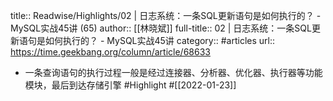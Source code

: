 title:: Readwise/Highlights/02  | 日志系统：一条SQL更新语句是如何执行的？ - MySQL实战45讲 (65)
author:: [[林晓斌]]
full-title:: 02  | 日志系统：一条SQL更新语句是如何执行的？ - MySQL实战45讲
category:: #articles
url:: https://time.geekbang.org/column/article/68633

- 一条查询语句的执行过程一般是经过连接器、分析器、优化器、执行器等功能模块，最后到达存储引擎 #Highlight #[[2022-01-23]]